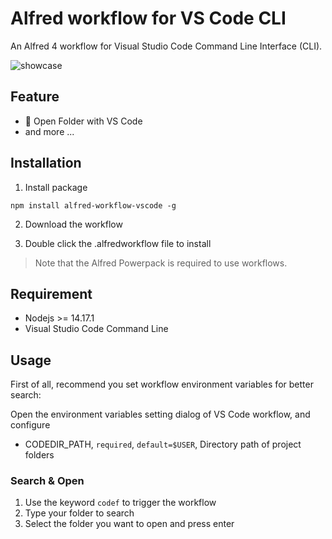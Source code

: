 # Alfred workflow for VS Code CLI

An Alfred 4 workflow for Visual Studio Code Command Line Interface (CLI).

![showcase](./showcase.png)

## Feature

- 📂 Open Folder with VS Code
- and more ...

## Installation

1. Install package

```shell
npm install alfred-workflow-vscode -g
```

2. Download the workflow

3. Double click the .alfredworkflow file to install

> Note that the Alfred Powerpack is required to use workflows.

## Requirement

- Nodejs >= 14.17.1
- Visual Studio Code Command Line

## Usage

First of all, recommend you set workflow environment variables for better search:

Open the environment variables setting dialog of VS Code workflow, and configure

- CODEDIR_PATH, `required`, `default=$USER`, Directory path of project folders

### Search & Open

1. Use the keyword `codef` to trigger the workflow
2. Type your folder to search
3. Select the folder you want to open and press enter
